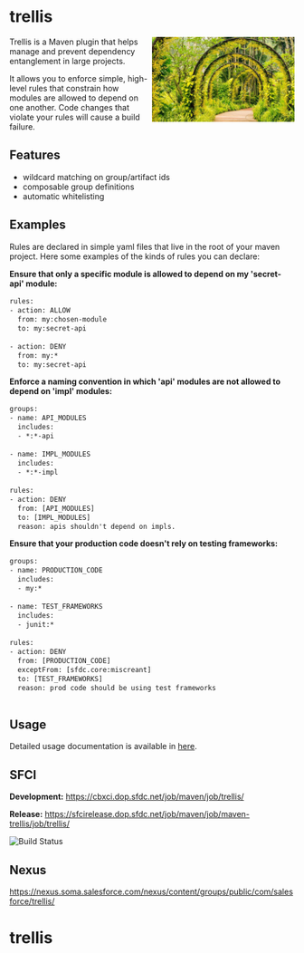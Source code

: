 
# trellis
<img align="right" src="README.jpg"  height="150">
<p>
Trellis is a Maven plugin that helps manage and prevent dependency entanglement in large projects.
</p>
<p>
It allows you to enforce simple, high-level rules that constrain how modules are allowed to depend on one another.  Code changes that violate your rules will cause a build failure.
</p>

## Features

* wildcard matching on group/artifact ids
* composable group definitions
* automatic whitelisting


## Examples

Rules are declared in simple yaml files that live in the root of your maven project.  Here some examples of the kinds of rules you can declare:

**Ensure that only a specific module is allowed to depend on my 'secret-api' module:**

```
rules:
- action: ALLOW
  from: my:chosen-module
  to: my:secret-api

- action: DENY
  from: my:*
  to: my:secret-api
```

**Enforce a naming convention in which 'api' modules are not allowed to depend on 'impl' modules:**

```
groups:
- name: API_MODULES
  includes:
  - *:*-api

- name: IMPL_MODULES
  includes:
  - *:*-impl

rules:
- action: DENY
  from: [API_MODULES]
  to: [IMPL_MODULES]
  reason: apis shouldn't depend on impls.
```

**Ensure that your production code doesn't rely on testing frameworks:**

```
groups:
- name: PRODUCTION_CODE
  includes:
  - my:*

- name: TEST_FRAMEWORKS
  includes:
  - junit:*

rules:
- action: DENY
  from: [PRODUCTION_CODE]
  exceptFrom: [sfdc.core:miscreant]
  to: [TEST_FRAMEWORKS]
  reason: prod code should be using test frameworks
  
```

## Usage

Detailed usage documentation is available in [here](USAGE.md).

## SFCI

**Development:** https://cbxci.dop.sfdc.net/job/maven/job/trellis/

**Release:** https://sfcirelease.dop.sfdc.net/job/maven/job/maven-trellis/job/trellis/

![Build Status](https://sfcirelease.dop.sfdc.net/buildStatus/icon?job=maven/maven-trellis/trellis/master)


## Nexus

https://nexus.soma.salesforce.com/nexus/content/groups/public/com/salesforce/trellis/
# trellis
